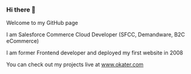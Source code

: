 ### Hi there 👋

Welcome to my GitHub page

I am Salesforce Commerce Cloud Developer (SFCC, Demandware, B2C eCommerce)

I am former Frontend developer and deployed my first website in 2008

You can check out my projects live at www.okater.com

<!--
**okater/okater** is a ✨ _special_ ✨ repository because its `README.md` (this file) appears on your GitHub profile.

Here are some ideas to get you started:

- 🔭 I’m currently working on ...
- 🌱 I’m currently learning ...
- 👯 I’m looking to collaborate on ...
- 🤔 I’m looking for help with ...
- 💬 Ask me about ...
- 📫 How to reach me: ...
- 😄 Pronouns: ...
- ⚡ Fun fact: ...
-->
